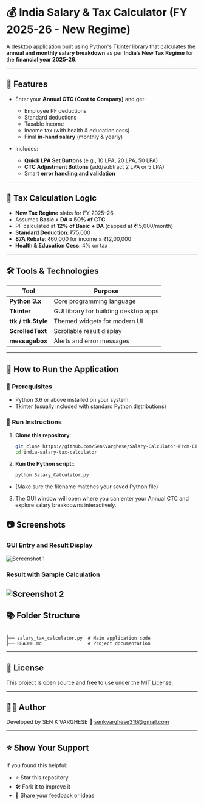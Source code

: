 # 💰 India Salary & Tax Calculator (FY 2025-26 - New Regime)

A desktop application built using Python's Tkinter library that calculates the **annual and monthly salary breakdown** as per **India’s New Tax Regime** for the **financial year 2025-26**.

---

## 📌 Features

- Enter your **Annual CTC (Cost to Company)** and get:
  - Employee PF deductions
  - Standard deductions
  - Taxable income
  - Income tax (with health & education cess)
  - Final **in-hand salary** (monthly & yearly)

- Includes:
  - **Quick LPA Set Buttons** (e.g., 10 LPA, 20 LPA, 50 LPA)
  - **CTC Adjustment Buttons** (add/subtract 2 LPA or 5 LPA)
  - Smart **error handling and validation**

---

## 🧮 Tax Calculation Logic

- **New Tax Regime** slabs for FY 2025–26
- Assumes **Basic + DA = 50% of CTC**
- PF calculated at **12% of Basic + DA** (capped at ₹15,000/month)
- **Standard Deduction**: ₹75,000
- **87A Rebate**: ₹60,000 for income ≤ ₹12,00,000
- **Health & Education Cess**: 4% on tax

---

## 🛠️ Tools & Technologies

| Tool | Purpose |
|------|---------|
| **Python 3.x** | Core programming language |
| **Tkinter** | GUI library for building desktop apps |
| **ttk / ttk.Style** | Themed widgets for modern UI |
| **ScrolledText** | Scrollable result display |
| **messagebox** | Alerts and error messages |

---

## 🚀 How to Run the Application

### 🧱 Prerequisites

- Python 3.6 or above installed on your system.
- Tkinter (usually included with standard Python distributions)

### 🏁 Run Instructions

1. **Clone this repository**:
   ```bash
   git clone https://github.com/SenKVarghese/Salary-Calculator-From-CTC.git
   cd india-salary-tax-calculator


2. **Run the Python script:**:
   ```bash
   python Salary_Calculator.py

- (Make sure the filename matches your saved Python file)   


3. The GUI window will open where you can enter your Annual CTC and explore salary breakdowns interactively.

## 📷 Screenshots

### GUI Entry and Result Display

![Screenshot 1](Screenshots/UI_On_Load.png)

### Result with Sample Calculation

![Screenshot 2](Screenshots/UI_on_run_with_data.png)
---

## 📚 Folder Structure

```
.
├── salary_tax_calculator.py  # Main application code
├── README.md                 # Project documentation
```

---

## 🧾 License

This project is open source and free to use under the [MIT License](https://opensource.org/licenses/MIT).

---

## 🙋‍♂️ Author

Developed by SEN K VARGHESE 
📧 senkvarghese316@gmail.com

---

## ⭐️ Show Your Support

If you found this helpful:

- ⭐️ Star this repository
- 🛠️ Fork it to improve it
- 🧠 Share your feedback or ideas
